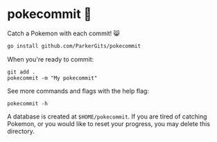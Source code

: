# pokecommit 🐢

Catch a Pokemon with each commit! 😸

```bash
go install github.com/ParkerGits/pokecommit
```

When you're ready to commit:

```
git add .
pokecommit -m "My pokecommit"
```

See more commands and flags with the help flag:

```
pokecommit -h
```

A database is created at `$HOME/pokecommit`. If you are tired of catching Pokemon, or you would like to reset your progress, you may delete this directory.

